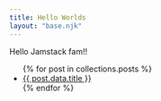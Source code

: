 ```yaml
---
title: Hello Worlds
layout: "base.njk"
---
```


Hello Jamstack fam!!

<ul>
{% for post in collections.posts %}
  <li><a href="{{ post.url }}">{{ post.data.title }}</a></li>
{% endfor %}
</ul>
